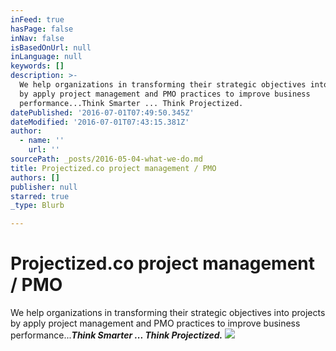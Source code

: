 ```yaml
---
inFeed: true
hasPage: false
inNav: false
isBasedOnUrl: null
inLanguage: null
keywords: []
description: >-
  We help organizations in transforming their strategic objectives into projects
  by apply project management and PMO practices to improve business
  performance...Think Smarter ... Think Projectized.
datePublished: '2016-07-01T07:49:50.345Z'
dateModified: '2016-07-01T07:43:15.381Z'
author:
  - name: ''
    url: ''
sourcePath: _posts/2016-05-04-what-we-do.md
title: Projectized.co project management / PMO
authors: []
publisher: null
starred: true
_type: Blurb

---
```

# Projectized.co project management / PMO

We help organizations in transforming their strategic objectives into projects by apply project management and PMO practices to improve business performance..._**Think Smarter ... Think Projectized.**_
![](https://the-grid-user-content.s3-us-west-2.amazonaws.com/2857fcd8-6c08-40e4-8582-e86123ef8850.png)
